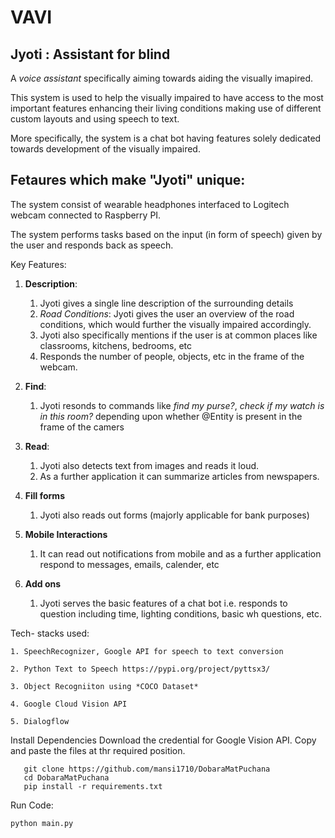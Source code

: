 # VAVI

## **Jyoti** : Assistant for blind

A *voice assistant* specifically aiming towards aiding the visually imapired.

This system is used to help the visually impaired to have access to the most important features enhancing their living conditions making use of different custom layouts and using speech to text.

More specifically, the system is a chat bot having features solely dedicated towards development of the visually impaired.

## Fetaures which make "Jyoti" unique:

The system consist of wearable headphones interfaced to Logitech webcam connected to Raspberry PI.

The system performs tasks based on the input (in form of speech) given by the user and responds back as speech.

Key Features:

1. **Description**:
  
    1. Jyoti gives a single line description of the surrounding details
    2. *Road Conditions*: Jyoti gives the user an overview of the road conditions, which would further the visually impaired accordingly.
    3. Jyoti also specifically mentions if the user is at common places like classrooms, kitchens, bedrooms, etc
    4. Responds the number of people, objects, etc in the frame of the webcam.

2. **Find**:

    1. Jyoti resonds to commands like *find my purse?*, *check if my watch is in this room?* depending upon whether @Entity is present in the frame of the camers
  
3. **Read**:

    1. Jyoti also detects text from images and reads it loud.
    2. As a further application it can summarize articles from newspapers. 
    
4. **Fill forms**
    
    1. Jyoti also reads out forms (majorly applicable for bank purposes)
    
5. **Mobile Interactions**

    1. It can read out notifications from mobile and as a further application respond to messages, emails, calender, etc
    
6. **Add ons**

    1. Jyoti serves the basic features of a chat bot i.e. responds to question including time, lighting conditions, basic wh questions, etc.
    
    
Tech- stacks used:

    1. SpeechRecognizer, Google API for speech to text conversion
    
    2. Python Text to Speech https://pypi.org/project/pyttsx3/
    
    3. Object Recogniiton using *COCO Dataset*
    
    4. Google Cloud Vision API 
    
    5. Dialogflow
            
 Install Dependencies
 Download the credential for Google Vision API.
 Copy and paste the files at thr required position.
 
 ```
    git clone https://github.com/mansi1710/DobaraMatPuchana
    cd DobaraMatPuchana
    pip install -r requirements.txt
 ```
 
 Run Code:
 
 ```
 python main.py
 ```
